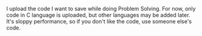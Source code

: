 I upload the code I want to save while doing Problem Solving.
For now, only code in C language is uploaded, but other languages may be added later.
It's sloppy performance, so if you don't like the code, use someone else's code.